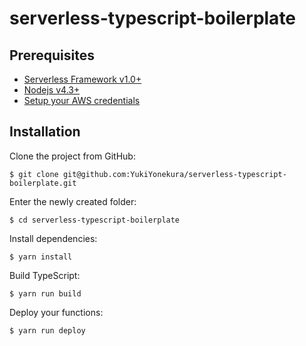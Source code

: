 # serverless-typescript-boilerplate
## Prerequisites

- [Serverless Framework v1.0+](https://serverless.com/)
- [Nodejs v4.3+](https://nodejs.org/)
- [Setup your AWS credentials](https://serverless.com/framework/docs/providers/aws/guide/credentials/)

## Installation

Clone the project from GitHub:
```
$ git clone git@github.com:YukiYonekura/serverless-typescript-boilerplate.git
```

Enter the newly created folder:
```
$ cd serverless-typescript-boilerplate
```

Install dependencies:
```
$ yarn install
```

Build TypeScript:
```
$ yarn run build
```

Deploy your functions:
```
$ yarn run deploy
```
